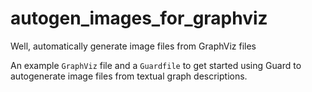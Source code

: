 # autogen_images_for_graphviz

Well, automatically generate image files from GraphViz files

An example `GraphViz` file and a `Guardfile` to get started using Guard to autogenerate image files from textual graph descriptions.
